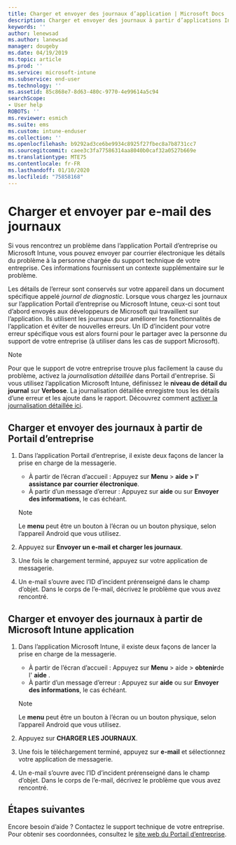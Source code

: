 ```yaml
---
title: Charger et envoyer des journaux d’application | Microsoft Docs
description: Charger et envoyer des journaux à partir d’applications Intune
keywords: ''
author: lenewsad
ms.author: lanewsad
manager: dougeby
ms.date: 04/19/2019
ms.topic: article
ms.prod: ''
ms.service: microsoft-intune
ms.subservice: end-user
ms.technology: ''
ms.assetid: 85c868e7-8d63-480c-9770-4e99614a5c94
searchScope:
- User help
ROBOTS: ''
ms.reviewer: esmich
ms.suite: ems
ms.custom: intune-enduser
ms.collection: ''
ms.openlocfilehash: b9292ad3ce6be9934c8925f27fbec8a7b8731cc7
ms.sourcegitcommit: caee3c3fa77586314aa8040b0caf32a0527b669e
ms.translationtype: MTE75
ms.contentlocale: fr-FR
ms.lasthandoff: 01/10/2020
ms.locfileid: "75858168"
---
```

# <a name="upload-and-email-logs"></a>Charger et envoyer par e-mail des journaux  

Si vous rencontrez un problème dans l’application Portail d’entreprise ou Microsoft Intune, vous pouvez envoyer par courrier électronique les détails du problème à la personne chargée du support technique de votre entreprise. Ces informations fournissent un contexte supplémentaire sur le problème.  

Les détails de l’erreur sont conservés sur votre appareil dans un document spécifique appelé _journal de diagnostic_. Lorsque vous chargez les journaux sur l’application Portail d’entreprise ou Microsoft Intune, ceux-ci sont tout d’abord envoyés aux développeurs de Microsoft qui travaillent sur l’application. Ils utilisent les journaux pour améliorer les fonctionnalités de l’application et éviter de nouvelles erreurs. Un ID d’incident pour votre erreur spécifique vous est alors fourni pour le partager avec la personne du support de votre entreprise (à utiliser dans les cas de support Microsoft).  

> [!Note]
> Pour que le support de votre entreprise trouve plus facilement la cause du problème, activez la _journalisation détaillée_ dans Portail d'entreprise. Si vous utilisez l’application Microsoft Intune, définissez le **niveau de détail du journal** sur **Verbose**. La journalisation détaillée enregistre tous les détails d’une erreur et les ajoute dans le rapport. Découvrez comment [activer la journalisation détaillée ici](use-verbose-logging-to-help-your-it-administrator-fix-device-issues-android.md).  

## <a name="upload-and-email-logs-from-company-portal"></a>Charger et envoyer des journaux à partir de Portail d’entreprise  

1. Dans l’application Portail d’entreprise, il existe deux façons de lancer la prise en charge de la messagerie.
    * À partir de l’écran d’accueil : Appuyez sur **Menu** > **aide > l'** **assistance par courrier électronique**.  
    * À partir d’un message d’erreur : Appuyez sur **aide** ou sur **Envoyer des informations**, le cas échéant.  

    > [!NOTE]
    > Le **menu** peut être un bouton à l’écran ou un bouton physique, selon l’appareil Android que vous utilisez.  

3. Appuyez sur **Envoyer un e-mail et charger les journaux**.  
4. Une fois le chargement terminé, appuyez sur votre application de messagerie. 
5. Un e-mail s’ouvre avec l’ID d’incident prérenseigné dans le champ d’objet. Dans le corps de l’e-mail, décrivez le problème que vous avez rencontré.    


## <a name="upload-and-email-logs-from-microsoft-intune-app"></a>Charger et envoyer des journaux à partir de Microsoft Intune application   

1. Dans l’application Microsoft Intune, il existe deux façons de lancer la prise en charge de la messagerie.  
    * À partir de l’écran d’accueil : Appuyez sur **Menu** > aide > **obtenir**de l' **aide** .  
    * À partir d’un message d’erreur : Appuyez sur **aide** ou sur **Envoyer des informations**, le cas échéant.  

    > [!NOTE]
    > Le **menu** peut être un bouton à l’écran ou un bouton physique, selon l’appareil Android que vous utilisez.

3. Appuyez sur **CHARGER LES JOURNAUX**.  
4. Une fois le téléchargement terminé, appuyez sur **e-mail** et sélectionnez votre application de messagerie.  
5. Un e-mail s’ouvre avec l’ID d’incident prérenseigné dans le champ d’objet. Dans le corps de l’e-mail, décrivez le problème que vous avez rencontré.  

## <a name="next-steps"></a>Étapes suivantes  

Encore besoin d’aide ? Contactez le support technique de votre entreprise. Pour obtenir ses coordonnées, consultez le [site web du Portail d’entreprise](https://go.microsoft.com/fwlink/?linkid=2010980).
